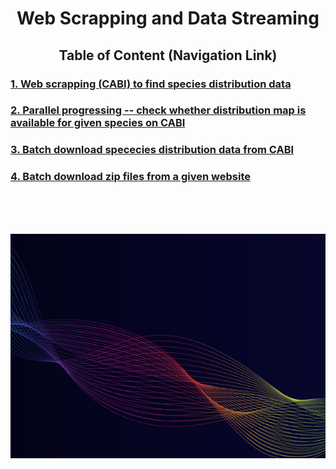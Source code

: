 <div align="center"><h1>Web Scrapping and Data Streaming</h1></div>
<div align="center"><h2>Table of Content (Navigation Link) </h2></div>

<h3> <a href="/code/Web%20Scrapping%20CABI%20to%20find%20information%20available%20for%20Species%20with%20Parallel.ipynb"> 1. Web scrapping (CABI) to find species distribution data </a></h3>
<h3> <a href="https://github.com/ncsu-landscape-dynamics/eRADS/blob/master/Web%20Scrapping%20for%20Data/cabiMapSearchParallel.py"> 2. Parallel progressing -- check whether distribution map is available for given species on CABI </a> </h3>
<h3> <a href="/code/Batch%20Download%20CABI%20Species%20Distribution%20Data%20Automatically.ipynb"> 3. Batch download spececies distribution data from CABI </a></h3>
<h3> <a href="/code/Download%20all%20Zip%20files%20on%20a%20website.ipynb"> 4. Batch download zip files from a given website </a></h3>

</br>
</br>
</br>

![Data Streaming](/code/dataStreaming.jpg?style=centerme)
